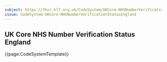 ```yaml
---
subject: https://fhir.hl7.org.uk/CodeSystem/UKCore-NHSNumberVerificationStatusEngland
issue: CodeSystem-UKCore-NHSNumberVerificationStatusEngland
---
```

## UK Core NHS Number Verification Status England

{{page:CodeSystemTemplate}}